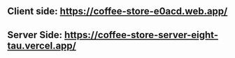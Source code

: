 ## Client side: https://coffee-store-e0acd.web.app/
## Server Side: https://coffee-store-server-eight-tau.vercel.app/
